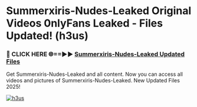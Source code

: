 # Summerxiris-Nudes-Leaked Original Videos 0nlyFans Leaked - Files Updated! (h3us)

<h3>🔴 CLICK HERE 🌐==►► <a href="https://tinyurl.com/5h6xmrr3" rel="nofollow">Summerxiris-Nudes-Leaked Updated Files</a></h3>

Get Summerxiris-Nudes-Leaked and all content. Now you can access all videos and pictures of Summerxiris-Nudes-Leaked. New Updated Files 2025!

[![h3us](https://i.imgur.com/KVD873Z.gif)](https://tinyurl.com/5h6xmrr3)
